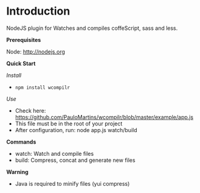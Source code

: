 **Introduction**
===========

NodeJS plugin for Watches and compiles coffeScript, sass and less.


**Prerequisites**

Node: http://nodejs.org


**Quick Start**

*Install*

- `npm install wcompilr`

*Use*

- Check here: https://github.com/PauloMartins/wcompilr/blob/master/example/app.js
- This file must be in the root of your project
- After configuration, run: node app.js watch/build


**Commands**

- watch: Watch and compile files
- build: Compress, concat and generate new files


**Warning**

 - Java is required to minify files (yui compress)
